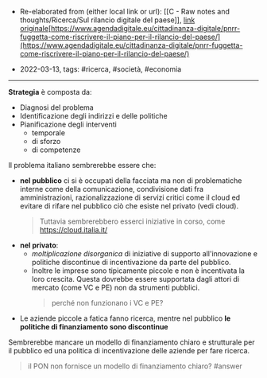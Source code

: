 - Re-elaborated from (either local link or url):  [[C - Raw notes and thoughts/Ricerca/Sul rilancio digitale del paese]], [link originale](https://www.agendadigitale.eu/cittadinanza-digitale/pnrr-fuggetta-come-riscrivere-il-piano-per-il-rilancio-del-paese/)[https://www.agendadigitale.eu/cittadinanza-digitale/pnrr-fuggetta-come-riscrivere-il-piano-per-il-rilancio-del-paese/](https://www.agendadigitale.eu/cittadinanza-digitale/pnrr-fuggetta-come-riscrivere-il-piano-per-il-rilancio-del-paese/)

- 2022-03-13, tags: #ricerca, #società, #economia
---

**Strategia** è composta da: 
- Diagnosi del problema 
- Identificazione degli indirizzi e delle politiche
- Pianificazione degli interventi
	- temporale 
	- di sforzo
	- di competenze 

Il problema italiano sembrerebbe essere che:
- **nel pubblico** ci si è occupati della facciata ma non di problematiche interne come della comunicazione, condivisione dati fra amministrazioni, razionalizzazione di servizi critici come il cloud ed evitare di rifare nel pubblico ciò che esiste nel privato (vedi cloud).
	> Tuttavia sembrerebbero esserci iniziative in corso, come https://cloud.italia.it/
- **nel privato**:
	-  *moltiplicazione disorganica* di iniziative di supporto all'innovazione e politiche discontinue di incentivazione da parte del pubblico. 
	- Inoltre le imprese sono tipicamente piccole e non è incentivata la loro crescita. Questa dovrebbe essere supportata dagli attori di mercato (come VC e PE) non da strumenti pubblici.
	  > perché non funzionano i VC e PE?
- Le aziende piccole a fatica fanno ricerca, mentre nel pubblico **le politiche di finanziamento sono discontinue**

Sembrerebbe mancare un modello di finanziamento chiaro e strutturale per il pubblico ed una politica di incentivazione delle aziende per fare ricerca.  
> il PON non fornisce un modello di finanziamento chiaro? #answer 

